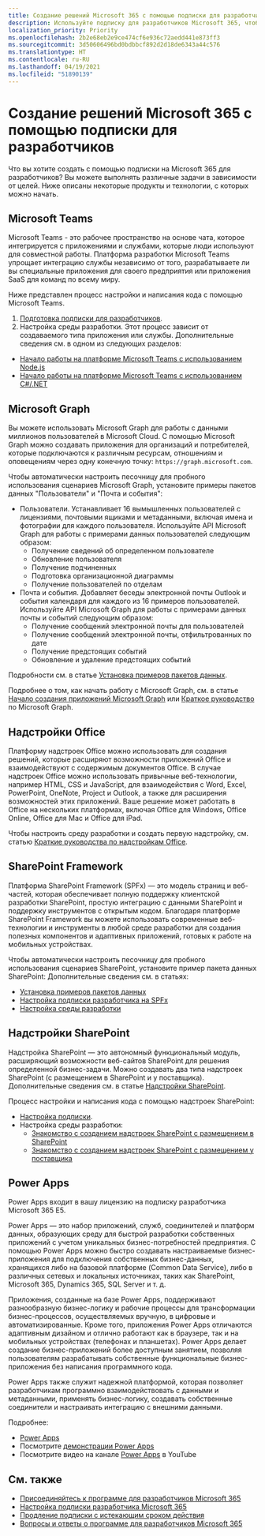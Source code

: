 ```yaml
---
title: Создание решений Microsoft 365 с помощью подписки для разработчиков
description: Используйте подписку для разработчиков Microsoft 365, чтобы создавать нужные решения.
localization_priority: Priority
ms.openlocfilehash: 2b2e68eb2e9ce474cf6e936c72aedd441e873ff3
ms.sourcegitcommit: 3d50606496bd0bdbbcf892d2d18de6343a44c576
ms.translationtype: HT
ms.contentlocale: ru-RU
ms.lasthandoff: 04/19/2021
ms.locfileid: "51890139"
---
```

# <a name="use-your-developer-subscription-to-build-microsoft-365-solutions"></a>Создание решений Microsoft 365 с помощью подписки для разработчиков

Что вы хотите создать с помощью подписки на Microsoft 365 для разработчиков? Вы можете выполнять различные задачи в зависимости от целей. Ниже описаны некоторые продукты и технологии, с которых можно начать.

## <a name="microsoft-teams"></a>Microsoft Teams

Microsoft Teams - это рабочее пространство на основе чата, которое интегрируется с приложениями и службами, которые люди используют для совместной работы. Платформа разработки Microsoft Teams упрощает интеграцию службы независимо от того, разрабатываете ли вы специальные приложения для своего предприятия или приложения SaaS для команд по всему миру.

Ниже представлен процесс настройки и написания кода с помощью Microsoft Teams.

1. [Подготовка подписки для разработчиков](/microsoftteams/platform/get-started/get-started-tenant).
2. Настройка среды разработки. Этот процесс зависит от создаваемого типа приложения или службы. Дополнительные сведения см. в одном из следующих разделов:

  - [Начало работы на платформе Microsoft Teams с использованием Node.js](/microsoftteams/platform/get-started/get-started-nodejs-app-studio)
  - [Начало работы на платформе Microsoft Teams с использованием C#/.NET](/microsoftteams/platform/get-started/get-started-dotnet-app-studio)

## <a name="microsoft-graph"></a>Microsoft Graph

Вы можете использовать Microsoft Graph для работы с данными миллионов пользователей в Microsoft Cloud. С помощью Microsoft Graph можно создавать приложения для организаций и потребителей, которые подключаются к различным ресурсам, отношениям и оповещениям через одну конечную точку: `https://graph.microsoft.com`.

Чтобы автоматически настроить песочницу для пробного использования сценариев Microsoft Graph, установите примеры пакетов данных "Пользователи" и "Почта и события":

- Пользователи. Устанавливает 16 вымышленных пользователей с лицензиями, почтовыми ящиками и метаданными, включая имена и фотографии для каждого пользователя. Используйте API Microsoft Graph для работы с примерами данных пользователей следующим образом:
  - Получение сведений об определенном пользователе
  - Обновление пользователя
  - Получение подчиненных
  - Подготовка организационной диаграммы
  - Получение пользователей по отделам
- Почта и события. Добавляет беседы электронной почты Outlook и события календаря для каждого из 16 примеров пользователей. Используйте API Microsoft Graph для работы с примерами данных почты и событий следующим образом:
  - Получение сообщений электронной почты для пользователей
  - Получение сообщений электронной почты, отфильтрованных по дате
  - Получение предстоящих событий
  - Обновление и удаление предстоящих событий

Подробности см. в статье [Установка примеров пакетов данных](install-sample-packs.md). 

Подробнее о том, как начать работу с Microsoft Graph, см. в статье [Начало создания приложений Microsoft Graph](https://developer.microsoft.com/ru-RU/graph/get-started) или [Краткое руководство](https://developer.microsoft.com/ru-RU/graph/quick-start) по Microsoft Graph.

## <a name="office-add-ins"></a>Надстройки Office

Платформу надстроек Office можно использовать для создания решений, которые расширяют возможности приложений Office и взаимодействуют с содержимым документов Office. В случае надстроек Office можно использовать привычные веб-технологии, например HTML, CSS и JavaScript, для взаимодействия с Word, Excel, PowerPoint, OneNote, Project и Outlook, а также для расширения возможностей этих приложений. Ваше решение может работать в Office на нескольких платформах, включая Office для Windows, Office Online, Office для Mac и Office для iPad.

Чтобы настроить среду разработки и создать первую надстройку, см. статью [Краткие руководства по надстройкам Office](/office/dev/add-ins/).

## <a name="sharepoint-framework"></a>SharePoint Framework

Платформа SharePoint Framework (SPFx) — это модель страниц и веб-частей, которая обеспечивает полную поддержку клиентской разработки SharePoint, простую интеграцию с данными SharePoint и поддержку инструментов с открытым кодом. Благодаря платформе SharePoint Framework вы можете использовать современные веб-технологии и инструменты в любой среде разработки для создания полезных компонентов и адаптивных приложений, готовых к работе на мобильных устройствах.

Чтобы автоматически настроить песочницу для пробного использования сценариев SharePoint, установите пример пакета данных SharePoint:
Дополнительные сведения см. в статьях:

- [Установка примеров пакетов данных](install-sample-packs.md)
- [Настройка подписки разработчика на SPFx](/sharepoint/dev/spfx/set-up-your-developer-tenant)
- [Настройка среды разработки](/sharepoint/dev/spfx/set-up-your-development-environment)

## <a name="sharepoint-add-ins"></a>Надстройки SharePoint 

Надстройка SharePoint — это автономный функциональный модуль, расширяющий возможности веб-сайтов SharePoint для решения определенной бизнес-задачи. Можно создавать два типа надстроек SharePoint (с размещением в SharePoint и у поставщика). Дополнительные сведения см. в статье [Надстройки SharePoint](/sharepoint/dev/sp-add-ins/sharepoint-add-ins).

Процесс настройки и написания кода с помощью надстроек SharePoint:

- [Настройка подписки](/sharepoint/dev/spfx/set-up-your-developer-tenant).  
- Настройка среды разработки: 
  - [Знакомство с созданием надстроек SharePoint с размещением в SharePoint](/sharepoint/dev/sp-add-ins/get-started-creating-sharepoint-hosted-sharepoint-add-ins)  
  - [Знакомство с созданием надстроек SharePoint с размещением у поставщика](/sharepoint/dev/sp-add-ins/get-started-creating-provider-hosted-sharepoint-add-ins)  

## <a name="power-apps"></a>Power Apps

Power Apps входит в вашу лицензию на подписку разработчика Microsoft 365 E5. 

Power Apps — это набор приложений, служб, соединителей и платформ данных, образующих среду для быстрой разработки собственных приложений с учетом уникальных бизнес-потребностей предприятия. С помощью Power Apps можно быстро создавать настраиваемые бизнес-приложения для подключения собственных бизнес-данных, хранящихся либо на базовой платформе (Common Data Service), либо в различных сетевых и локальных источниках, таких как SharePoint, Microsoft 365, Dynamics 365, SQL Server и т. д.

Приложения, созданные на базе Power Apps, поддерживают разнообразную бизнес-логику и рабочие процессы для трансформации бизнес-процессов, осуществляемых вручную, в цифровые и автоматизированные. Кроме того, приложения Power Apps отличаются адаптивным дизайном и отлично работают как в браузере, так и на мобильных устройствах (телефонах и планшетах). Power Apps делает создание бизнес-приложений более доступным занятием, позволяя пользователям разрабатывать собственные функциональные бизнес-приложения без написания программного кода.

Power Apps также служит надежной платформой, которая позволяет разработчикам программно взаимодействовать с данными и метаданными, применять бизнес-логику, создавать собственные соединители и настраивать интеграцию с внешними данными.

Подробнее:

- [Power Apps](https://docs.microsoft.com/ru-RU/powerapps/)
- Посмотрите [демонстрации Power Apps](https://powerapps.microsoft.com/demo/)
- Посмотрите видео на канале [Power Apps](https://www.youtube.com/channel/UCGfWR2ekfRFckLjev6eQYLg) в YouTube


## <a name="see-also"></a>См. также

- [Присоединяйтесь к программе для разработчиков Microsoft 365](microsoft-365-developer-program.md)
- [Настройка подписки разработчика Microsoft 365](microsoft-365-developer-program-get-started.md) 
- [Продление подписки с истекающим сроком действия](subscription-expiration-and-renewal.md)
- [Вопросы и ответы о программе для разработчиков Microsoft 365](microsoft-365-developer-program-faq.md)